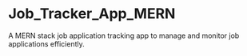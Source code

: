 # Job_Tracker_App_MERN
A MERN stack job application tracking app to manage and monitor job applications efficiently.
